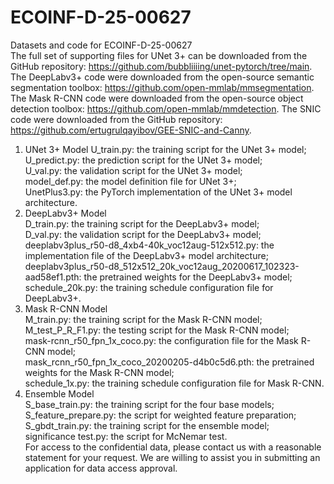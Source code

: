# ECOINF-D-25-00627
Datasets and code for ECOINF-D-25-00627<br>
The full set of supporting files for UNet 3+ can be downloaded from the GitHub repository: https://github.com/bubbliiiing/unet-pytorch/tree/main.
The DeepLabv3+ code were downloaded from the open-source semantic segmentation toolbox: https://github.com/open-mmlab/mmsegmentation.
The Mask R-CNN code were downloaded from the open-source object detection toolbox: https://github.com/open-mmlab/mmdetection.
The SNIC code were downloaded from the GitHub repository: https://github.com/ertugrulqayibov/GEE-SNIC-and-Canny.

1. UNet 3+ Model
U_train.py: the training script for the UNet 3+ model;<br>
U_predict.py: the prediction script for the UNet 3+ model;<br>
U_val.py: the validation script for the UNet 3+ model;<br>
model_def.py: the model definition file for UNet 3+;<br>
UnetPlus3.py: the PyTorch implementation of the UNet 3+ model architecture.<br>
3. DeepLabv3+ Model<br>
D_train.py: the training script for the DeepLabv3+ model;<br>
D_val.py: the validation script for the DeepLabv3+ model;<br>
deeplabv3plus_r50-d8_4xb4-40k_voc12aug-512x512.py: the implementation file of the DeepLabv3+ model architecture;<br>
deeplabv3plus_r50-d8_512x512_20k_voc12aug_20200617_102323-aad58ef1.pth: the pretrained weights for the DeepLabv3+ model;<br>
schedule_20k.py: the training schedule configuration file for DeepLabv3+.<br>
3. Mask R-CNN Model<br>
M_train.py: the training script for the Mask R-CNN model;<br>
M_test_P_R_F1.py: the testing script for the Mask R-CNN model;<br>
mask-rcnn_r50_fpn_1x_coco.py: the configuration file for the Mask R-CNN model;<br>
mask_rcnn_r50_fpn_1x_coco_20200205-d4b0c5d6.pth: the pretrained weights for the Mask R-CNN model;<br>
schedule_1x.py: the training schedule configuration file for Mask R-CNN.<br>
4. Ensemble Model<br>
S_base_train.py: the training script for the four base models;<br>
S_feature_prepare.py: the script for weighted feature preparation;<br>
S_gbdt_train.py: the training script for the ensemble model;<br>
significance test.py: the script for McNemar test.<br>
For access to the confidential data, please contact us with a reasonable statement for your request. We are willing to assist you in submitting an application for data access approval.
